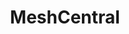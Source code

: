 ---
draft: false
title: MeshCentral
content:
  id: meshcentral
  name: MeshCentral
  website: https://www.meshcommander.com/meshcentral2
  short_description: MeshCentral is a full computer management web site
---
